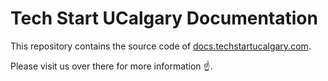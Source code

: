 # Tech Start UCalgary Documentation

This repository contains the source code of
[docs.techstartucalgary.com](https://docs.techstartucalgary.com).

Please visit us over there for more information :point_up:.
